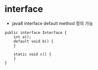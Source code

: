 # interface

- java8 interface default method 정의 가능
````
public interface Interface {
	int a();
	default void b() {
	}

	static void c() {
	}
}
````